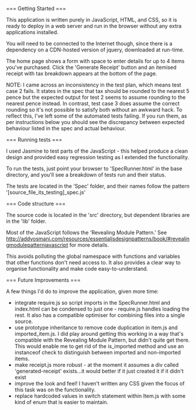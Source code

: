 === Getting Started ===

This application is written purely in JavaScript, HTML, and CSS, so it is ready to deploy in a web server and run in the browser without any extra applications installed.

You will need to be connected to the Internet though, since there is a dependency on a CDN-hosted version of jquery, downloaded at run-time.

The home page shows a form with space to enter details for up to 4 items you've purchased. Click the 'Generate Receipt' button and an itemised receipt with tax breakdown appears at the bottom of the page.

NOTE: I came across an inconsistency in the test plan, which means test case 2 fails. It states in the spec that tax should be rounded to the nearest 5 pence but the expected output for test 2 seems to assume rounding to the nearest pence instead.
In contrast, test case 3 does assume the correct rounding so it's not possible to satisfy both without an awkward hack. To reflect this, I've left some of the automated tests failing. If you run them, as per instructions below you should see the discrepancy between expected behaviour listed in the spec and actual behaviour.

=== Running tests ===

I used Jasmine to test parts of the JavaScript - this helped produce a clean design and provided easy regression testing as I extended the functionality.

To run the tests, just point your browser to 'SpecRunner.html' in the base directory, and you'll see a breakdown of tests run and their status.

The tests are located in the 'Spec' folder, and their names follow the pattern '[source_file_its_testing]_spec.js'


=== Code structure ===

The source code is located in the 'src' directory, but dependent libraries are in the 'lib' folder.

Most of the JavaScript follows the 'Revealing Module Pattern.' See http://addyosmani.com/resources/essentialjsdesignpatterns/book/#revealingmodulepatternjavascript for more details.

This avoids polluting the global namespace with functions and variables that other functions don't need access to. It also provides a clear way to organise functionality and make code easy-to-understand.

 === Future Improvements ===

 A few things I'd do to improve the application, given more time:

 * integrate require.js so script imports in the SpecRunner.html and index.html can be condensed to just one - require.js handles loading the rest. It also has a compatible optimiser for combining files into a single source.
 * use prototype inheritance to remove code duplication in item.js and imported_item.js. I did play around getting this working in a way that's compatible with the Revealing Module Pattern, but didn't quite get there. This would enable me to get rid of the is_imported method and use an instanceof check to distinguish between imported and non-imported items.
 * make receipt.js more robust - at the moment it assumes a div called 'generated-receipt' exists...it would better if it just created it if it didn't exist
 * improve the look and feel! I haven't written any CSS given the focus of this task was on the functionality.
 * replace hardcoded values in switch statement within Item.js with some kind of enum that is easier to maintain.




